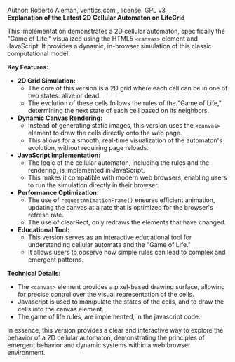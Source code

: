 Author: Roberto Aleman, ventics.com , license: GPL v3
<br><strong>Explanation of the Latest 2D Cellular Automaton on LifeGrid</strong>

This implementation demonstrates a 2D cellular automaton, specifically the "Game of Life," visualized using the HTML5 <code>&lt;canvas&gt;</code> element and JavaScript. It provides a dynamic, in-browser simulation of this classic computational model.

<strong>Key Features:</strong>
<ul>
 	<li><strong>2D Grid Simulation:</strong>
<ul>
 	<li>The core of this version is a 2D grid where each cell can be in one of two states: alive or dead.</li>
 	<li>The evolution of these cells follows the rules of the "Game of Life," determining the next state of each cell based on its neighbors.</li>
</ul>
</li>
 	<li><strong>Dynamic Canvas Rendering:</strong>
<ul>
 	<li>Instead of generating static images, this version uses the <code>&lt;canvas&gt;</code> element to draw the cells directly onto the web page.</li>
 	<li>This allows for a smooth, real-time visualization of the automaton's evolution, without requiring page reloads.</li>
</ul>
</li>
 	<li><strong>JavaScript Implementation:</strong>
<ul>
 	<li>The logic of the cellular automaton, including the rules and the rendering, is implemented in JavaScript.</li>
 	<li>This makes it compatible with modern web browsers, enabling users to run the simulation directly in their browser.</li>
</ul>
</li>
 	<li><strong>Performance Optimization:</strong>
<ul>
 	<li>The use of <code>requestAnimationFrame()</code> ensures efficient animation, updating the canvas at a rate that is optimized for the browser's refresh rate.</li>
 	<li>The use of clearRect, only redraws the elements that have changed.</li>
</ul>
</li>
 	<li><strong>Educational Tool:</strong>
<ul>
 	<li>This version serves as an interactive educational tool for understanding cellular automata and the "Game of Life."</li>
 	<li>It allows users to observe how simple rules can lead to complex and emergent patterns.</li>
</ul>
</li>
</ul>
<strong>Technical Details:</strong>
<ul>
 	<li>The <code>&lt;canvas&gt;</code> element provides a pixel-based drawing surface, allowing for precise control over the visual representation of the cells.</li>
 	<li>Javascript is used to manipulate the states of the cells, and to draw the cells into the canvas element.</li>
 	<li>The game of life rules, are implemented, in the javascript code.</li>
</ul>
In essence, this version provides a clear and interactive way to explore the behavior of a 2D cellular automaton, demonstrating the principles of emergent behavior and dynamic systems within a web browser environment.
